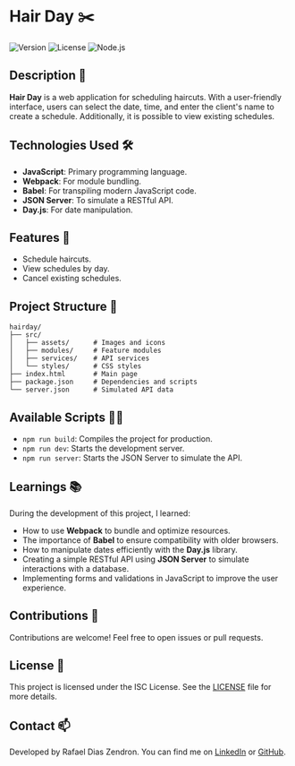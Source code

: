 # Hair Day ✂️

![Version](https://img.shields.io/badge/version-1.0.0-blue)
![License](https://img.shields.io/badge/license-ISC-green)
![Node.js](https://img.shields.io/badge/node.js-v16.0.0-brightgreen)

## Description 📖

**Hair Day** is a web application for scheduling haircuts. With a user-friendly interface, users can select the date, time, and enter the client's name to create a schedule. Additionally, it is possible to view existing schedules.

## Technologies Used 🛠️

- **JavaScript**: Primary programming language.
- **Webpack**: For module bundling.
- **Babel**: For transpiling modern JavaScript code.
- **JSON Server**: To simulate a RESTful API.
- **Day.js**: For date manipulation.

## Features 🌟

- Schedule haircuts.
- View schedules by day.
- Cancel existing schedules.

## Project Structure 📁

```
hairday/
├── src/
│   ├── assets/      # Images and icons
│   ├── modules/     # Feature modules
│   ├── services/    # API services
│   └── styles/      # CSS styles
├── index.html       # Main page
├── package.json     # Dependencies and scripts
└── server.json      # Simulated API data
```

## Available Scripts 🏃‍♂️

- `npm run build`: Compiles the project for production.
- `npm run dev`: Starts the development server.
- `npm run server`: Starts the JSON Server to simulate the API.

## Learnings 📚

During the development of this project, I learned:

- How to use **Webpack** to bundle and optimize resources.
- The importance of **Babel** to ensure compatibility with older browsers.
- How to manipulate dates efficiently with the **Day.js** library.
- Creating a simple RESTful API using **JSON Server** to simulate interactions with a database.
- Implementing forms and validations in JavaScript to improve the user experience.

## Contributions 🤝

Contributions are welcome! Feel free to open issues or pull requests.

## License 📜

This project is licensed under the ISC License. See the [LICENSE](LICENSE) file for more details.

## Contact 📫

Developed by Rafael Dias Zendron. You can find me on [LinkedIn](https://www.linkedin.com/in/rafael-dias-zendron/) or [GitHub](https://github.com/seu-usuario).
